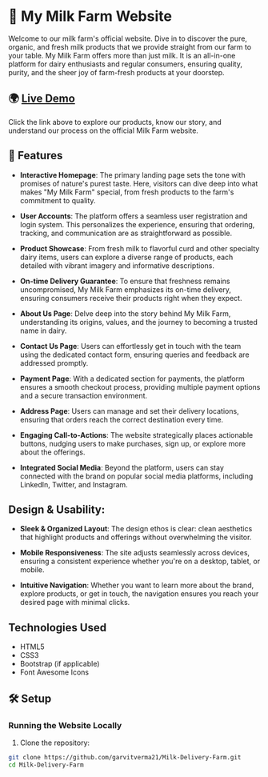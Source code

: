 # 🐄 My Milk Farm Website

Welcome to our milk farm's official website. Dive in to discover the pure, organic, and fresh milk products that we provide straight from our farm to your table. My Milk Farm offers more than just milk. It is an all-in-one platform for dairy enthusiasts and regular consumers, ensuring quality, purity, and the sheer joy of farm-fresh products at your doorstep.

## 🌍 [Live Demo](https://milk-farm.onrender.com/)

Click the link above to explore our products, know our story, and understand our process on the official Milk Farm website.

## 🔧 Features

- **Interactive Homepage**: The primary landing page sets the tone with promises of nature's purest taste. Here, visitors can dive deep into what makes "My Milk Farm" special, from fresh products to the farm's commitment to quality.

- **User Accounts**: The platform offers a seamless user registration and login system. This personalizes the experience, ensuring that ordering, tracking, and communication are as straightforward as possible.

- **Product Showcase**: From fresh milk to flavorful curd and other specialty dairy items, users can explore a diverse range of products, each detailed with vibrant imagery and informative descriptions.

- **On-time Delivery Guarantee**: To ensure that freshness remains uncompromised, My Milk Farm emphasizes its on-time delivery, ensuring consumers receive their products right when they expect.

- **About Us Page**: Delve deep into the story behind My Milk Farm, understanding its origins, values, and the journey to becoming a trusted name in dairy.

- **Contact Us Page**: Users can effortlessly get in touch with the team using the dedicated contact form, ensuring queries and feedback are addressed promptly.

- **Payment Page**: With a dedicated section for payments, the platform ensures a smooth checkout process, providing multiple payment options and a secure transaction environment.

- **Address Page**: Users can manage and set their delivery locations, ensuring that orders reach the correct destination every time.

- **Engaging Call-to-Actions**: The website strategically places actionable buttons, nudging users to make purchases, sign up, or explore more about the offerings.

- **Integrated Social Media**: Beyond the platform, users can stay connected with the brand on popular social media platforms, including LinkedIn, Twitter, and Instagram.

## Design & Usability:

- **Sleek & Organized Layout**: The design ethos is clear: clean aesthetics that highlight products and offerings without overwhelming the visitor.

- **Mobile Responsiveness**: The site adjusts seamlessly across devices, ensuring a consistent experience whether you're on a desktop, tablet, or mobile.

- **Intuitive Navigation**: Whether you want to learn more about the brand, explore products, or get in touch, the navigation ensures you reach your desired page with minimal clicks.

## Technologies Used

- HTML5
- CSS3
- Bootstrap (if applicable)
- Font Awesome Icons

## 🛠️ Setup

### Running the Website Locally

1. Clone the repository:
```bash
git clone https://github.com/garvitverma21/Milk-Delivery-Farm.git
cd Milk-Delivery-Farm
